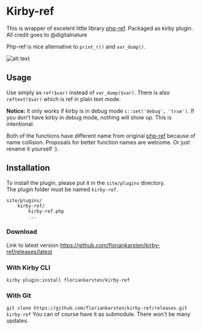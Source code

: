 # Kirby-ref

This is wrapper of excelent little library [php-ref](https://github.com/digitalnature/php-ref). Packaged as kirby plugin. All credit goes to @digitalnature


Php-ref is nice alternative to ```print_r()``` and ```var_dump()```.

![alt text](https://github.com/floriankarsten/kirby-ref/raw/stuff/kirby-ref.gif "Kirby ref GIF")


## Usage

Use simply as ```ref($var)``` instead of ```var_dump($var)```. There is also ```reftext($var)``` which is ref in plain text mode. 

**Notice:** It only works if kirby is in debug mode ```c::set('debug', 'true')```. If you don't have kirby in debug mode, nothing will show up. This is intentional.

Both of the functions have different name from original [php-ref](https://github.com/digitalnature/php-ref) because of name collision. Proposals for better function names are welcome. Or just rename it yourself :).



## Installation
To install the plugin, please put it in the `site/plugins` directory.  
The plugin folder must be named `kirby-ref`.

```
site/plugins/
    kirby-ref/
        kirby-ref.php
        ...
```

### Download
Link to latest version https://github.com/floriankarsten/kirby-ref/releases/latest

### With Kirby CLI
```kirby plugin:install floriankarsten/kirby-ref```

### With Git
```git clone https://github.com/floriankarsten/kirby-ref/releases.git kirby-ref```
You can of course have it as submodule. There won't be many updates.

